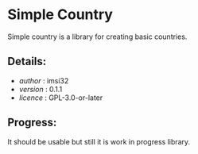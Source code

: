 # Simple Country

Simple country is a library for creating basic countries.

## Details:

- _author_  : imsi32
- _version_ : 0.1.1
- _licence_ : GPL-3.0-or-later

## Progress:

It should be usable but still it is work in progress library.

